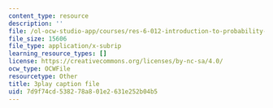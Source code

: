 ```yaml
---
content_type: resource
description: ''
file: /ol-ocw-studio-app/courses/res-6-012-introduction-to-probability-spring-2018/7d9f74cd538278a801e2631e252b04b5_Ne2lmAZI4-I.srt
file_size: 15606
file_type: application/x-subrip
learning_resource_types: []
license: https://creativecommons.org/licenses/by-nc-sa/4.0/
ocw_type: OCWFile
resourcetype: Other
title: 3play caption file
uid: 7d9f74cd-5382-78a8-01e2-631e252b04b5
---
```


